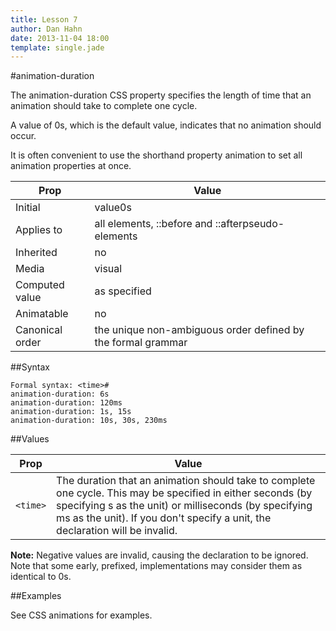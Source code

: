 ```yaml
---
title: Lesson 7
author: Dan Hahn
date: 2013-11-04 18:00
template: single.jade
---
```


#animation-duration

The animation-duration CSS property specifies the length of time that an animation should take to complete one cycle.

A value of 0s, which is the default value, indicates that no animation should occur.

It is often convenient to use the shorthand property animation to set all animation properties at once.

Prop|Value
---|---
Initial| value0s
Applies to| all elements, ::before and ::afterpseudo-elements
Inherited |no
Media|visual
Computed value| as specified
Animatable| no
Canonical order| the unique non-ambiguous order defined by the formal grammar

##Syntax

	Formal syntax: <time>#
	animation-duration: 6s
	animation-duration: 120ms
	animation-duration: 1s, 15s
	animation-duration: 10s, 30s, 230ms

##Values

Prop|Value
---|---
`<time>`|The duration that an animation should take to complete one cycle. This may be specified in either seconds (by specifying s as the unit) or milliseconds (by specifying ms as the unit). If you don't specify a unit, the declaration will be invalid.

**Note:** Negative values are invalid, causing the declaration to be ignored. Note that some early, prefixed, implementations may consider them as identical to 0s.

##Examples

See CSS animations for examples.